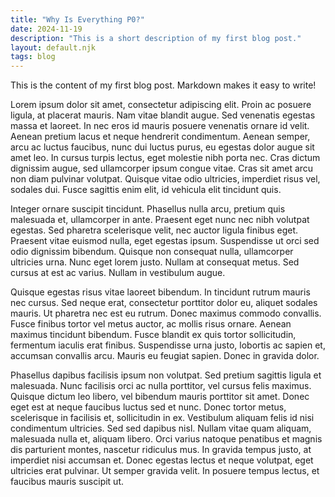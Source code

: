 ```yaml
---
title: "Why Is Everything P0?"
date: 2024-11-19
description: "This is a short description of my first blog post."
layout: default.njk
tags: blog
---
```

This is the content of my first blog post. Markdown makes it easy to write!

Lorem ipsum dolor sit amet, consectetur adipiscing elit. Proin ac posuere ligula, at placerat mauris. Nam vitae blandit augue. Sed venenatis egestas massa et laoreet. In nec eros id mauris posuere venenatis ornare id velit. Aenean pretium lacus et neque hendrerit condimentum. Aenean semper, arcu ac luctus faucibus, nunc dui luctus purus, eu egestas dolor augue sit amet leo. In cursus turpis lectus, eget molestie nibh porta nec. Cras dictum dignissim augue, sed ullamcorper ipsum congue vitae. Cras sit amet arcu non diam pulvinar volutpat. Quisque vitae odio ultricies, imperdiet risus vel, sodales dui. Fusce sagittis enim elit, id vehicula elit tincidunt quis.

Integer ornare suscipit tincidunt. Phasellus nulla arcu, pretium quis malesuada et, ullamcorper in ante. Praesent eget nunc nec nibh volutpat egestas. Sed pharetra scelerisque velit, nec auctor ligula finibus eget. Praesent vitae euismod nulla, eget egestas ipsum. Suspendisse ut orci sed odio dignissim bibendum. Quisque non consequat nulla, ullamcorper ultricies urna. Nunc eget lorem justo. Nullam at consequat metus. Sed cursus at est ac varius. Nullam in vestibulum augue.

Quisque egestas risus vitae laoreet bibendum. In tincidunt rutrum mauris nec cursus. Sed neque erat, consectetur porttitor dolor eu, aliquet sodales mauris. Ut pharetra nec est eu rutrum. Donec maximus commodo convallis. Fusce finibus tortor vel metus auctor, ac mollis risus ornare. Aenean maximus tincidunt bibendum. Fusce blandit ex quis tortor sollicitudin, fermentum iaculis erat finibus. Suspendisse urna justo, lobortis ac sapien et, accumsan convallis arcu. Mauris eu feugiat sapien. Donec in gravida dolor.

Phasellus dapibus facilisis ipsum non volutpat. Sed pretium sagittis ligula et malesuada. Nunc facilisis orci ac nulla porttitor, vel cursus felis maximus. Quisque dictum leo libero, vel bibendum mauris porttitor sit amet. Donec eget est at neque faucibus luctus sed et nunc. Donec tortor metus, scelerisque in facilisis et, sollicitudin in ex. Vestibulum aliquam felis id nisi condimentum ultricies. Sed sed dapibus nisl. Nullam vitae quam aliquam, malesuada nulla et, aliquam libero. Orci varius natoque penatibus et magnis dis parturient montes, nascetur ridiculus mus. In gravida tempus justo, at imperdiet nisi accumsan et. Donec egestas lectus et neque volutpat, eget ultricies erat pulvinar. Ut semper gravida velit. In posuere tempus lectus, et faucibus mauris suscipit ut.

